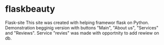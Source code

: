 # flaskbeauty
Flask-site
This site was created with helping framewor flask on Python. Demonstration begginig version with buttons "Main", "About us", "Services" and "Reviews". 
Service "revies" was made with opportnity to add rewiew on db. 
